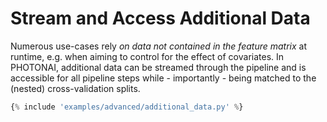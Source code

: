 # Stream and Access Additional Data
Numerous use-cases rely _on data not contained in the feature matrix_ at runtime, e.g. when aiming to control for the 
effect of covariates. In PHOTONAI, additional data can be streamed through the pipeline and is accessible for 
all pipeline steps while - importantly - being matched to the (nested) cross-validation splits.

```python
{% include 'examples/advanced/additional_data.py' %}
```